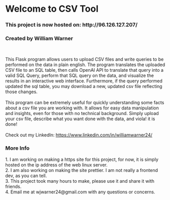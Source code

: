 <h1>Welcome to CSV Tool</h1>
<h3>This project is now hosted on: http://96.126.127.207/</h3>
<h3>Created by William Warner</h3><br>

This Flask program allows users to upload CSV files and write queries to be performed on the data in plain english. The program translates the uploaded CSV file to an SQL table, then calls OpenAI API to translate that query into a valid SQL Query, perform that SQL query on the data, and visualize the results in an interactive web interface. Furthermore, if the query performed updated the sql table, you may download a new, updated csv file reflecting those changes.
<br><br>
This program can be extremely useful for quickly understanding some facts about a csv file you are working with. It allows for easy data manipulation and insights, even for those with no technical background. Simply upload your csv file, describe what you want done with the data, and viola! it is done!<br>
<br>
Check out my LinkedIn: https://www.linkedin.com/in/williamwarner24/

<h3>More Info</h3>
1. I am working on making a https site for this project, for now, it is simply hosted on the ip address of the web linux server.<br>
2. I am also working on making the site prettier. I am not really a frontend dev, as you can tell.<br>
3. This project took many hours to make, please use it and share it with friends.<br>
4. Email me at wjwarner24@gmail.com with any questions or concerns.<br>
